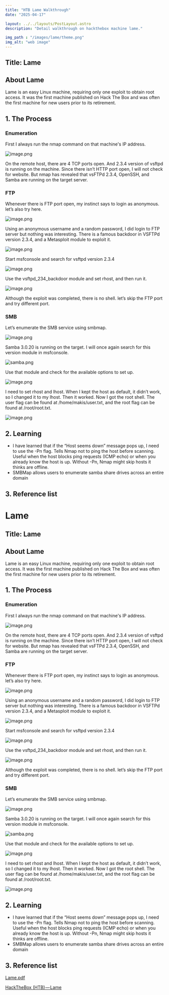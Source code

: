 ```yaml
---
title: "HTB Lame Walkthrough"
date: "2025-04-17"

layout: ../../layouts/PostLayout.astro
description: "Detail walkthrough on hackthebox machine lame."

img_path : "/images/lame/theme.png"
img_alt: "web image"
---
```


## Title: Lame

## About Lame

Lame is an easy Linux machine, requiring only one exploit to obtain root access. It was the first machine published on Hack The Box and was often the first machine for new users prior to its retirement. 

## 1. The Process

### Enumeration

First I always run the nmap command on that machine's IP address.

![image.png](/images/lame/nmap.png)

On the remote host, there are 4 TCP ports open. And 2.3.4 version of vsftpd is running on the machine. Since there isn’t HTTP port open, I will not check for website. But nmap has revealed that vsFTPd 2.3.4, OpenSSH, and Samba are running on the target server.

### FTP

Whenever there is FTP port open, my instinct says to login as anonymous. let’s also try here.

![image.png](/images/lame/ftp.png)

Using an anonymous username and a random password, I did login to FTP server but nothing was interesting. There is a famous backdoor in VSFTPd version 2.3.4, and a Metasploit module to exploit it. 

![image.png](/images/lame/msfconsole.png)

Start msfconsole and search for vsftpd version 2.3.4

![image.png](/images/lame/vsftpd.png)

Use the vsftpd_234_backdoor module and set rhost, and then run it.

![image.png](/images/lame/run.png)

Although the exploit was completed, there is no shell. let’s skip the FTP port and try different port.

### SMB

 Let’s enumerate the SMB service using smbmap.

![image.png](/images/lame/smbver.png)

Samba 3.0.20 is running on the target. I will once again search for this version module in msfconsole.

![samba.png](/images/lame/samba.png)

Use that module and check for the available options to set up.

![image.png](/images/lame/set.png)

I need to set rhost and lhost. When I kept the host as default, it didn’t work, so I changed it to my lhost. Then it worked. Now I got the root shell. The user flag can be found at /home/makis/user.txt, and the root flag can be found at /root/root.txt.

![image.png](/images/lame/userflag.png)

## 2. Learning

- I have learned that if the “Host seems down” message pops up, I need to use the -Pn flag. Tells Nmap not to ping the host before scanning. Useful when the host blocks ping requests (ICMP echo) or when you already know the host is up. Without  -Pn, Nmap might skip hosts it thinks are offline.
- SMBMap allows users to enumerate samba share drives across an entire domain

## 3. Reference list
# Lame

## Title: Lame

## About Lame

Lame is an easy Linux machine, requiring only one exploit to obtain root access. It was the first machine published on Hack The Box and was often the first machine for new users prior to its retirement. 

## 1. The Process

### Enumeration

First I always run the nmap command on that machine's IP address.

![image.png](attachment:075f4159-2e53-4e71-8ff2-2bc285bdf58e:image.png)

On the remote host, there are 4 TCP ports open. And 2.3.4 version of vsftpd is running on the machine. Since there isn’t HTTP port open, I will not check for website. But nmap has revealed that vsFTPd 2.3.4, OpenSSH, and Samba are running on the target server.

### FTP

Whenever there is FTP port open, my instinct says to login as anonymous. let’s also try here.

![image.png](attachment:cc1ea137-5efe-48d2-86a9-ccebe8d93b0b:image.png)

Using an anonymous username and a random password, I did login to FTP server but nothing was interesting. There is a famous backdoor in VSFTPd version 2.3.4, and a Metasploit module to exploit it. 

![image.png](attachment:36a6c64a-1991-47ad-beef-a8471d3bfb35:image.png)

Start msfconsole and search for vsftpd version 2.3.4

![image.png](attachment:b551228d-5cf9-44ce-b14b-04094d66bb47:image.png)

Use the vsftpd_234_backdoor module and set rhost, and then run it.

![image.png](attachment:982d5944-53d7-4de9-98cb-bc45135fc55e:image.png)

Although the exploit was completed, there is no shell. let’s skip the FTP port and try different port.

### SMB

 Let’s enumerate the SMB service using smbmap.

![image.png](attachment:80f0bcab-fec8-4b3d-bda2-17a8a0896c5a:image.png)

Samba 3.0.20 is running on the target. I will once again search for this version module in msfconsole.

![samba.png](attachment:3cb11543-633c-4597-8982-4de268621b06:samba.png)

Use that module and check for the available options to set up.

![image.png](attachment:9626da59-e886-4a30-9600-ee9c9b639e3a:image.png)

I need to set rhost and lhost. When I kept the host as default, it didn’t work, so I changed it to my lhost. Then it worked. Now I got the root shell. The user flag can be found at /home/makis/user.txt, and the root flag can be found at /root/root.txt.

![image.png](attachment:ec67704c-56e2-4870-b2f6-a8c9da7cf5dd:image.png)

## 2. Learning

- I have learned that if the “Host seems down” message pops up, I need to use the -Pn flag. Tells Nmap not to ping the host before scanning. Useful when the host blocks ping requests (ICMP echo) or when you already know the host is up. Without  -Pn, Nmap might skip hosts it thinks are offline.
- SMBMap allows users to enumerate samba share drives across an entire domain

## 3. Reference list

[Lame.pdf](attachment:72a80f02-12bf-44e7-b512-d7bcfd93fedd:Lame.pdf)

[HackTheBox (HTB) — Lame](https://medium.com/@sshekhar01/hackthebox-htb-lame-94cba9bf304f)